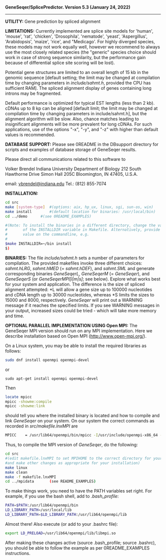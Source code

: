 __GeneSeqer/SplicePredictor.                    Version 5.3 (January 24, 2022)__
________________________________________________________________________________

__UTILITY:__ Gene prediction by spliced alignment

__LIMITATIONS:__
Currently implemented are splice site models for 'human',
'mouse', 'rat', 'chicken', 'Drosophila', 'nematode', 'yeast',
'Aspergillus', 'Arabidopsis', 'maize', 'rice', and "Medicago'.
For highly diverged  species, these models may not work equally
well, however we recommend to always use the most closely
related species (the "generic" species choice should work in
case of strong sequence similarity, but the performance gain
because of differential splice site scoring will be lost).

Potential gene structures are limited to an overall length of
15 kb in the genomic sequence [default setting; the limit may be
changed at compilation time by changing parameters in
_include/sahmt.h_, provided the CPU has sufficient RAM].  The
spliced alignment display of genes containing long introns may
be fragmented.

Default performance is optimized for typical EST lengths (less
than 2 kb). cDNAs up to 8 kp can be aligned [default limit; the
limit may be changed at compilation time by changing parameters
in include/sahmt.h], but the alignment algorithm will be slow.
Also, chance matches leading to insignificant alignments will be
more prevalent for long cDNAs.  For such applications, use of
the options "-x", "-y", and "-z" with higher than default values
is recommended.  

__DATABASE SUPPORT:__
Please see 0README in the DBsupport directory for
scripts and examples of database storage of GeneSeqer results.


Please direct all communications related to this software to

 Volker Brendel
 Indiana University
 Department of Biology
 212 South Hawthorne Drive
 Simon Hall 205C
 Bloomington, IN 47405, U.S.A.

 email:		vbrendel@indiana.edu
 Tel.:		(812) 855-7074


__INSTALLATION:__
```bash
cd src
make [system-type]	#(options: aix, hp_ux, linux, sgi, sun-os, win)
make install		#(default location for binaries: /usr/local/bin)
cd ../demo		#(see 0README_EXAMPLES)

#(Note: To install the binaries in a different directory, change the value
#       of the INSTALLDIR variable in Makefile. Alternatively, provide the
#       value on the commandline, e.g.
#
$make INSTALLDIR=~/bin install
$)
```

__BINARIES:__
The file _include/sahmt.h_ sets a number of parameters for compilation. The
provided makefiles invoke three different choices: _sahmt.hLRG_, _sahmt.hMED_
(= _sahmt.hDEF_), and _sahmt.SML_ and generate corresponding binaries
_GeneSeqerL_, _GeneSeqerM_ (= _GeneSeqer_), and _GeneSeqerS_ (or
_GeneSeqerMPI[l|m|s]_; see below).
Explore what works best for your system and application.
The difference is the size of spliced alignment attempted: \*L will allow a gene
size up to 100000 nucleotides and cDNA length up to 30000 nucleotides, whereas
\*S limits the sizes to 15000 and 8000, respectively.
_GeneSeqer_ will print out a WARNING message if it reaches the specified limits.
If you see WARNING messages in your output, increased sizes could be tried -
which will take more memory and time.


__OPTIONAL PARALLEL IMPLEMENTATION USING Open MPI:__
 The GeneSeqer MPI version should run on any MPI implementation.  Here we
 describe installation based on Open MPI (http://www.open-mpi.org/).

 On a Linux system, you may be able to install the required libraries as
 follows:

```bash
sudo dnf install openmpi openmpi-devel
```
 or
```bash1
sudo apt-get install openmpi openmpi-devel
```
 Then
```bash
locate mpicc
mpicc -showme:compile
mpicc -showme:link
```
should tell you where the installed binary is located and how to compile and
link _GeneSeqer_ on your system.  On our system the correct commands as
recorded in _src/makefile.lnxMPI_ are

```bash
MPICC    = /usr/lib64/openmpi/bin/mpicc -I/usr/include/openmpi-x86_64 -pthread -m64 -L/usr/lib64/openmpi/lib -lmpi -ldl
```

Thus, to compile the MPI version of _GeneSeqer_, do the following:

```bash
cd src
#(edit makefile.lnxMPI to set MPIHOME to the correct directory for your system
#and make other changes as appropriate for your installation)
make linux
make clean
make -f makefile.lnxMPI
cd ../mpidata		(see README_EXAMPLES)
```

To make things work, you need to have the PATH variables set right.  For
example, if you use the bash shell, add to _.bash_profile_:

```bash
PATH=$PATH:/usr/lib64/openmpi/bin
LD_LIBRARY_PATH=/usr/local/lib
LD_LIBRARY_PATH=$LD_LIBRARY_PATH:/usr/lib64/openmpi/lib
```

Almost there!  Also execute (or add to your .bashrc file):

```bash
export LD_PRELOAD=/usr/lib64/openmpi/lib/libmpi.so
```

After making these changes active (source .bash_profile; source .bashrc), you
should be able to follow the example as per 0README_EXAMPLES instructions.

